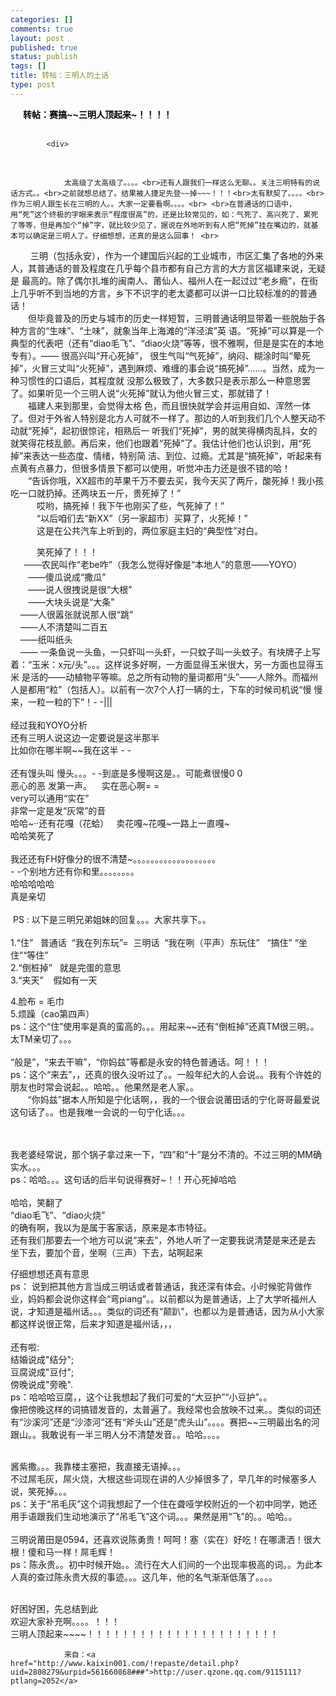 ```yaml
--- 
categories: []
comments: true
layout: post
published: true
status: publish
tags: []
title: 转帖：三明人的土话
type: post
---
```

<div id="msgcns!3725CC0EE38B1F6!2288" class="bvMsg">
<div style="width:470px;color:rgb(0,0,0);padding-left:20px;"><b> 转帖：赛搞~~三明人顶起来~！！！！</b></div>
				<div style="margin-left:10px;display:block;">
<a title="转帖">
<br></a>
</div>
				
            
            <div>
<span style="display:inline;"></span><span style="display:none;"><span style="display:inline;"><a>发送</a> ┊ </span><a>权限</a></span><span style="display:none;"> ┊ <a>删除</a></span> </div>



<div style="width:550px;margin-top:10px;display:none;">
				<div>
<img src="http://img.kaixin001.com.cn/i/fzcg_dh.gif" align="absmiddle"> 该转帖仅你自己可见</div>
</div>

<div style="width:550px;margin-top:10px;display:none;">
				<div>
<img src="http://img.kaixin001.com.cn/i/fzcg_dh.gif" align="absmiddle"> 该转帖你的好友都能看见</div>
</div>

			
				太高级了太高级了。。。。<br>还有人跟我们一样这么无聊。。关注三明特有的说话方式。。<br>之前就想总结了。结果被人捷足先登~~掉~~~！！！<br>太有默契了。。。。<br>作为三明人跟生长在三明的人。。大家一定要看啊。。。。<br> <br>在普通话的口语中，用“死”这个终极的字眼来表示“程度很高”的，还是比较常见的，如：气死了、高兴死了、累死了等等，但是再加个“掉”字，就比较少见了，据说在外地听到有人把“死掉”挂在嘴边的，就基本可以确定是三明人了。仔细想想，还真的是这么回事！ <br>

　
　三明（包括永安），作为一个建国后兴起的工业城市，市区汇集了各地的外来人，其普通话的普及程度在几乎每个县市都有自己方言的大方言区福建来说，无疑是
最高的。除了偶尔扎堆的闽南人、莆仙人、福州人在一起过过“老乡瘾”，在街上几乎听不到当地的方言，乡下不识字的老太婆都可以讲一口比较标准的的普通
话！ <br>　　但毕竟普及的历史与城市的历史一样短暂，三明普通话明显带着一些脱胎于各种方言的“生味”、“土味”，就象当年上海滩的“洋泾滨”英
语。“死掉”可以算是一个典型的代表吧（还有“diao毛飞”、“diao火烧”等等，很不雅啊，但是是实在的本地专有）。—— 很高兴叫“开心死掉”，
很生气叫“气死掉”，纳闷、糊涂时叫“晕死掉”，火冒三丈叫“火死掉”，遇到麻烦、难缠的事会说“搞死掉”……。当然，成为一种习惯性的口语后，其程度就
没那么极致了，大多数只是表示那么一种意思罢了。如果听见一个三明人说“火死掉”就认为他火冒三丈，那就错了！ <br>　　福建人来到那里，会觉得太格
色，而且很快就学会并运用自如、浑然一体了。但对于外省人特别是北方人可就不一样了。那边的人听到我们几个人整天动不动就“死掉”，起初很惊诧，相熟后一
听我们“死掉”，男的就笑得横肉乱抖，女的就笑得花枝乱颤。再后来，他们也跟着“死掉”了。我估计他们也认识到，用“死掉”来表达一些态度、情绪，特别简
洁、到位、过瘾。尤其是“搞死掉”，听起来有点黄有点暴力，但很多情景下都可以使用，听觉冲击力还是很不错的哈！ <br>　　“告诉你哦，XX超市的苹果千万不要去买，我今天买了两斤，酸死掉！我小孩吃一口就扔掉。还两块五一斤，贵死掉了！” <br>　　　哎哟，搞死掉！我下午也刚买了些，气死掉了！” <br>　　　“以后咱们去“新XX”（另一家超市）买算了，火死掉！” <br>　　　这是在公共汽车上听到的，两位家庭主妇的“典型性”对白。 <br>

　　　笑死掉了！！！ <br>  　——农民叫作“老be咋”（我怎么觉得好像是“本地人”的意思——YOYO） <br>　　——傻瓜说成“撒瓜” <br>　　——说人很拽说是很“大根” <br>　　——大块头说是“大条” <br>    ——人很嚣张就说那人很“跳” <br>    ——人不清楚叫二百五 <br>    ——纸叫纸头 <br>    ——
一条鱼说一头鱼，一只虾叫一头虾，一只蚊子叫一头蚊子。有块牌子上写着：“玉米：x元/头”。。。这样说多好啊，一方面显得玉米很大，另一方面也显得玉米
是活的——动植物平等嘛。总之所有动物的量词都用“头”——人除外。而福州人是都用“粒”（包括人）。以前有一次7个人打一辆的士，下车的时候司机说“慢
慢来，一粒一粒的下”！- -||| <br><br>经过我和YOYO分析 <br>还有三明人说这边一定要说是这半那半 <br>比如你在哪半啊~~我在这半 - - <br><br>还有馒头叫 慢头。。。- -到底是多慢啊这是。。可能煮很慢0 0 <br>恶心的恶 发第一声。    实在恶心啊= =<br>very可以通用“实在”<br>非常一定是发“灰常”的音<br>哈哈~··还有花嘎（花蛤）   卖花嘎~花嘎~一路上一直嘎~ <br>哈哈笑死了 <br><br>我还还有FH好像分的很不清楚~。。。。。。。。。。。。。。。。。。。 <br>- -个别地方还有你和里。。。。。。。。 <br>哈哈哈哈哈 <br>真是亲切<br> <br> PS : 以下是三明兄弟姐妹的回复。。。大家共享下。。<br> <br>1.“住”   普通话  “我在列东玩”=  三明话  “我在咧（平声）东玩住”   “搞住” “坐住”“等住”<br>2.“倒桩掉”   就是完蛋的意思<br>3.“夹天”    假如有一天<br>

4.脸布 = 毛巾<br>5.烦躁（cao第四声）<br>ps：这个“住”使用率是真的蛮高的。。。用起来~~还有“倒桩掉”还真TM很三明。。太TM亲切了。。。<br>       <br>“般是”，“来去干嘛”，“你妈兹”等都是永安的特色普通话。呵！！！<br>ps：这个“来去”，，还真的很久没听过了。。一般年纪大的人会说。。我有个许姓的朋友也时常会说起。。哈哈。。他果然是老人家。。<br>       “你妈兹”据本人所知是宁化话啊，，我的一个很会说莆田话的宁化哥哥最爱说这句话了。。也是我唯一会说的一句宁化话。。。<br>

      <br> <br>我老婆经常说，那个锅子拿过来一下，“四”和“十”是分不清的。不过三明的MM确实水。。。<br>ps：哈哈。。。这句话的后半句说得赛好~！！开心死掉哈哈<br> <br>哈哈，笑翻了<br>“diao毛飞”、“diao火烧”<br>的确有啊，我以为是属于客家话，原来是本市特征。<br>还有我们那要去一个地方可以说“来去”，外地人听了一定要我说清楚是来还是去<br>坐下去，要加个音，坐啊（三声）下去，站啊起来<br>

仔细想想还真有意思<br>ps：
说到把其他方言当成三明话或者普通话，我还深有体会。小时候驼背做作业，妈妈都会说你这样会“弯piang”。。以前都以为是普通话，上了大学听福州人
说，才知道是福州话。。。类似的词还有“颠趴”，也都以为是普通话，因为从小大家都这样说很正常，后来才知道是福州话，，，<br> <br>还有啦:<br>结婚说成"结分";<br>豆腐说成"豆付";<br>傍晚说成"旁晚".<br>ps：哈哈哈豆腐，，这个让我想起了我们可爱的“大豆护”“小豆护”。。<br>像把傍晚这样的词搞错发音的，太普遍了。我经常也会放映不过来。。类似的词还有“沙溪河”还是“沙漆河”还有“斧头山”还是“虎头山”。。。。赛把~~三明最出名的河跟山。。我敢说有一半三明人分不清楚发音。。哈哈。。。。<br>

 <br>酱紫撒。。。我靠楼主塞把，我直接无语掉。。。<br>不过屌毛灰，屌火烧，大根这些词现在讲的人少掉很多了，早几年的时候塞多人说，笑死掉。。。<br>ps：关于“吊毛灰”这个词我想起了一个住在聋哑学校附近的一个初中同学，她还用手语跟我们生动地演示了“吊毛飞”这个词。。。果然是用“飞”的。。哈哈。。<br> <br>三明说莆田是0594，还喜欢说陈勇贵！呵呵！塞（实在）好吃！在哪潇洒！很大根！傻和马一样！屌毛辉！<br>ps：陈永贵。。初中时候开始。。流行在大人们间的一个出现率极高的词。。为此本人真的查过陈永贵大叔的事迹。。。这几年，他的名气渐渐低落了。。。。<br>

 <br>好困好困，先总结到此<br>欢迎大家补充啊。。。。！！！<br>三明人顶起来~~~~！！！！！！！！！！！！！！！！！！！！！！
				<div style="margin-top:10px;width:480px;display:none;">
<img src="http://img.kaixin001.com.cn/i3/repaste/realplayer_min.gif" align="absmiddle" width="25"> <a href="http://realplayer.cn.real.com/" target="_blank">下载RealPlayer</a>
</div>


				

				来自：<a href="http://www.kaixin001.com/!repaste/detail.php?uid=2808279&urpid=561660868###">http://user.qzone.qq.com/9115111?ptlang=2052</a>
</div>
